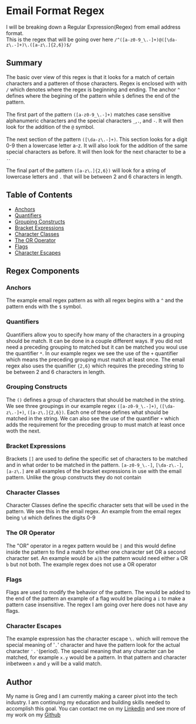 # Email Format Regex

  I will be breaking down a Regular Expression(Regex) from email address format.<br> 
  This is the regex that will be going over here `/^([a-z0-9_\.-]+)@([\da-z\.-]+)\.([a-z\.]{2,6})$/`

## Summary

The basic over view of this regex is that it looks for a match of certain characters and a patteren of those characters. Regex is enclosed with with `/` which denotes where the regex is beginning and ending. The anchor `^` defines where the begining of the pattern while `$` defines the end of the pattern.<br>
<br>
The first part of the pattern `([a-z0-9_\.-]+)` matches case sensitive alphanumeric characters and the special characters `_`,`.`, and `-`. It will then look for the addition of the `@` symbol.<br> 
<br>
The next section of the pattern `([\da-z\.-]+)`. This section looks for a digit 0-9 then a lowercase letter a-z. It will also look for the addition of the same special characters as before. It will then look for the next character to be a `.`.<br>
<br>
The final part of the pattern `([a-z\.]{2,6})` will look for a string of lowercase letters and `.` that will be between 2 and 6 characters in length.

## Table of Contents

- [Anchors](#anchors)
- [Quantifiers](#quantifiers)
- [Grouping Constructs](#grouping-constructs)
- [Bracket Expressions](#bracket-expressions)
- [Character Classes](#character-classes)
- [The OR Operator](#the-or-operator)
- [Flags](#flags)
- [Character Escapes](#character-escapes)

## Regex Components

### Anchors

The example email regex pattern as with all regex begins with a `^` and the pattern ends with the `$` symbol.

### Quantifiers

Quantifiers allow you to specify how many of the characters in a grouping should be match. It can be done in a couple different ways. If you did not need a preceding grouping to matched but it can be matched you woul use the quantifier `*`. In our example regex we see the use of the `+` quantifier which means the preceding grouping must match at least once. The email regex also uses the quanifier `{2,6}` which requires the preceding string to be between 2 and 6 characters in length.

### Grouping Constructs

The `()` defines a group of characters that should be matched in the string. We see three groupings in our example regex `([a-z0-9_\.-]+)`, `([\da-z\.-]+)`, `([a-z\.]{2,6})`. Each one of these defines what should be matched in the string. We can also see the use of the quantifier `+` which adds the requirement for the preceding group to must match at least once woth the next.

### Bracket Expressions

Brackets `[]` are used to define the specific set of characters to be matched and in what order to be matched in the pattern. `[a-z0-9_\.-]`, `[\da-z\.-]`, `[a-z\.]` are all examples of the bracket expressions in use with the email pattern. Unlike the group constructs they do not contain 

### Character Classes

Character Classes define the specific character sets that will be used in the pattern. We see this in the email regex. An example from the email regex being `\d` which defines the digits 0-9

### The OR Operator

The "OR" operator in a regex pattern would be `|` and this would define inside the pattern to find a match for either one character set OR a second character set. An example would be `a|b` the pattern would need either `a` OR `b` but not both. The example regex does not use a OR operator

### Flags

Flags are used to modify the behavior of the pattern. The would be added to the end of the pattern an example of a flag would be placing a `i` to make a pattern case insensitive. The regex I am going over here does not have any flags.

### Character Escapes

The example expression has the character escape `\.` which will remove the special meaning of 
'`.`' character and have the pattern look for the actual character `'.'`(period). The special meaning that any character can be matched, for example `x.y` would be a pattern. In that pattern and character inbetween `x` and `y` will be a valid match. 
## Author

My name is Greg and I am currently making a career pivot into the tech industry. I am continuing my education and building skills needed to accomplish this goal. You can contact me on my [Linkedin](https://www.linkedin.com/in/greg-stevenson-422931a9/) and see more of my work on my [Github](https://github.com/Olegreg762/)

